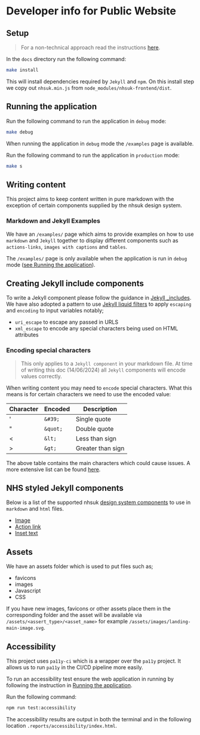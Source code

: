 # Developer info for Public Website

## Setup

> For a non-technical approach read the instructions [here](../README.md).

In the `docs` directory run the following command:

```bash
make install
```

This will install dependencies required by `Jekyll` and `npm`. On this install step we copy out `nhsuk.min.js` from `node_modules/nhsuk-frontend/dist`.

## Running the application

Run the following command to run the application in `debug` mode:

```bash
make debug
```

When running the application in `debug` mode the `/examples` page is available.

Run the following command to run the application in `production` mode:

```bash
make s
```

## Writing content

This project aims to keep content written in pure markdown with the exception of certain components supplied by the nhsuk design system.

### Markdown and Jekyll Examples

We have an `/examples/` page which aims to provide examples on how to use `markdown` and `Jekyll` together to display different components such as `actions-links`, `images with captions` and `tables`.

The `/examples/` page is only available when the application is run in `debug` mode ([see Running the application](#running-the-application)).

## Creating Jekyll include components

To write a Jekyll component please follow the guidance in [Jekyll \_includes](https://jekyllrb.com/docs/includes/). We have also adopted a pattern to use [Jekyll liquid filters](https://jekyllrb.com/docs/liquid/filters/) to apply `escaping` and `encoding` to input variables notably;

- `uri_escape` to escape any passed in URLS
- `xml_escape` to encode any special characters being used on HTML attributes

### Encoding special characters

> This only applies to a `Jekyll component` in your markdown file.
> At time of writing this doc (14/06/2024) all `Jekyll` components will encode values correctly.

When writing content you may need to `encode` special characters. What this means is for certain characters we need to use the encoded value:

| Character | Encoded  | Description       |
| --------- | -------- | ----------------- |
| '         | `&#39;`  | Single quote      |
| "         | `&quot;` | Double quote      |
| <         | `&lt;`   | Less than sign    |
| >         | `&gt;`   | Greater than sign |

The above table contains the main characters which could cause issues. A more extensive list can be found [here](https://psdtowp.net/html-codes-special-characters.html).

## NHS styled Jekyll components

Below is a list of the supported nhsuk [design system components](https://service-manual.nhs.uk/design-system/components) to use in `markdown` and `html` files.

- [Image](_includes/components/docs/image.component.md)
- [Action link](_includes/components/docs/action-link.component.md)
- [Inset text](_includes/components/docs/inset-text.component.md)

## Assets

We have an assets folder which is used to put files such as;

- favicons
- images
- Javascript
- CSS

If you have new images, favicons or other assets place them in the corresponding folder and the asset will be available via `/assets/<assert_type>/<asset_name>` for example `/assets/images/landing-main-image.svg`.

## Accessibility

This project uses `pa11y-ci` which is a wrapper over the `pa11y` project. It allows us to run `pa11y` in the CI/CD pipeline more easily.

To run an accessibility test ensure the web application in running by following the instruction in [Running the application](#running-the-application).

Run the following command:

```bash
npm run test:accessibility
```

The accessibility results are output in both the terminal and in the following location `.reports/accessibility/index.html`.

